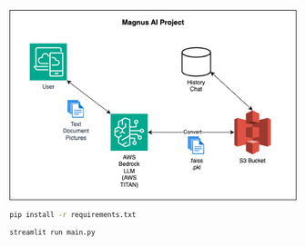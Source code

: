 ![Magnus_AI_Project.png](Magnus_AI_Project.png)

```bash
pip install -r requirements.txt
```

```bash
streamlit run main.py
```